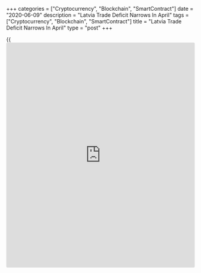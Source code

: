 +++
categories = ["Cryptocurrency", "Blockchain", "SmartContract"]
date = "2020-06-09"
description = "Latvia Trade Deficit Narrows In April"
tags = ["Cryptocurrency", "Blockchain", "SmartContract"]
title = "Latvia Trade Deficit Narrows In April"
type = "post"
+++

{{<iframe id="large-banner" src="https://www.bounty.group/#slide=20.0" width="100%" height="600" scrolling="no" style="border: 0px solid rgb(216, 221, 230); border-radius: 3px;">}}

Latvia's trade deficit decreased in April as the fall in imports
exceeded the decline in exports, data from the Central Statistical
Bureau showed on Tuesday.

The trade deficit dropped to EUR 64.7 million in April from EUR 289.9
million in the same month last year. In March, trade deficit totaled EUR
220.2 million.

Exports declined 13.9 percent annually in April and imports plunged 27.4
percent.

In April, the major export partners were Lithuania, Estonia, Russia,
Sweden and Germany and those for import were Lithuania, Germany, Poland
and Estonia.

For comments and feedback [contact](https://www.playgroundfx.com/contact/): editorial@rtt[news](https://www.letsplayfx.com/blog/forex-news-website/).com

[Economic News][1]

 **What parts of the world are seeing the best (and worst) economic
performances lately? Click[here][2] to check out our [Econ Scorecard][2]
and find out! See up-to-the-moment [ranking](https://www.playgroundfx.com/blog/crypto-exchange-ranking/)s for the best and worst
performers in [GDP][2], [unemployment rate][3], [inflation][4] and much
more.**

   1. www.rtt[news](https://www.letsplayfx.com/blog/forex-news-website/).com/Content/EconomicNews.aspx
   2. www.rtt[news](https://www.letsplayfx.com/blog/forex-news-website/).com/economic-scorecard/world-rank/GDP/highest-performance.aspx
   3. www.rtt[news](https://www.letsplayfx.com/blog/forex-news-website/).com/economic-scorecard/world-rank/unemployment-rate/lowest-performance.aspx
   4. www.rtt[news](https://www.letsplayfx.com/blog/forex-news-website/).com/economic-scorecard/world-rank/CPI/highest-performance.aspx